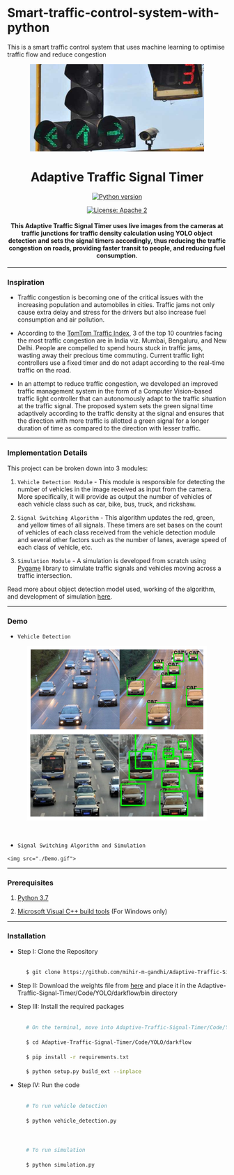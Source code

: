 # Smart-traffic-control-system-with-python
This is a smart traffic control system that uses machine learning to optimise traffic flow and reduce congestion
<p align="center">

 <img height=200px src="./traffic-signal.jpg" alt="Traffic Signal Timer">

</p>

<h1 align="center">Adaptive Traffic Signal Timer</h1>

<div align="center">

[![Python version](https://img.shields.io/badge/python-3.7-blue.svg)](https://www.python.org/downloads/release/python-370/)

[![License: Apache 2](https://img.shields.io/badge/License-Apache-yellow.svg)](https://www.apache.org/licenses/LICENSE-2.0)

<h4>This Adaptive Traffic Signal Timer uses live images from the cameras at traffic junctions for traffic density calculation using YOLO object detection and sets the signal timers accordingly, thus reducing the traffic congestion on roads, providing faster transit to people, and reducing fuel consumption.</h4>

</div>

-----------------------------------------

### Inspiration

* Traffic congestion is becoming one of the critical issues with the increasing population and automobiles in cities. Traffic jams not only cause extra delay and stress for the drivers but also increase fuel consumption and air pollution. 

* According to the [TomTom Traffic Index](https://www.tomtom.com/en_gb/traffic-index/ranking/), 3 of the top 10 countries facing the most traffic congestion are in India viz. Mumbai, Bengaluru, and New Delhi.  People are compelled to spend hours stuck in traffic jams, wasting away their precious time commuting. Current traffic light controllers use a fixed timer and do not adapt according to the real-time traffic on the road.

* In an attempt to reduce traffic congestion, we developed an improved traffic management system in the form of a Computer Vision-based traffic light controller that can autonomously adapt to the traffic situation at the traffic signal. The proposed system sets the green signal time adaptively according to the traffic density at the signal and ensures that the direction with more traffic is allotted a green signal for a longer duration of time as compared to the direction with lesser traffic. 

------------------------------------------

### Implementation Details

This project can be broken down into 3 modules:

1. `Vehicle Detection Module` - This module is responsible for detecting the number of vehicles in the image received as input from the camera. More specifically, it will provide as output the number of vehicles of each vehicle class such as car, bike, bus, truck, and rickshaw.

2. `Signal Switching Algorithm` - This algorithm updates the red, green, and yellow times of all signals. These timers are set bases on the count of vehicles of each class received from the vehicle detection module and several other factors such as the number of lanes, average speed of each class of vehicle, etc. 

3. `Simulation Module` - A simulation is developed from scratch using [Pygame](https://www.pygame.org/news) library to simulate traffic signals and vehicles moving across a traffic intersection.

Read more about object detection model used, working of the algorithm, and development of simulation [here](https://gdoc.pub/doc/1gnYfIrSYyKWxfJaaE7Sfq3wBqMyP09TsuYCq_ZUX1qU).

------------------------------------------

### Demo

* `Vehicle Detection`

<p align="center">

 <img height=400px src="./vehicle-detection.png" alt="Vehicle Detection">

</p>

<br> 

* `Signal Switching Algorithm and Simulation`

<p align="center">

    <img src="./Demo.gif">

</p>

------------------------------------------

### Prerequisites

1. [Python 3.7](https://www.python.org/downloads/release/python-370/)

2. [Microsoft Visual C++ build tools](http://go.microsoft.com/fwlink/?LinkId=691126&fixForIE=.exe.) (For Windows only)

------------------------------------------

### Installation

* Step I: Clone the Repository

```sh

      $ git clone https://github.com/mihir-m-gandhi/Adaptive-Traffic-Signal-Timer

```

* Step II: Download the weights file from [here](https://drive.google.com/file/d/1C1Rd00ZLMQrK_qEBf9PYLckIixclCYAK/view?usp=sharing) and place it in the Adaptive-Traffic-Signal-Timer/Code/YOLO/darkflow/bin directory

* Step III: Install the required packages

```sh

      # On the terminal, move into Adaptive-Traffic-Signal-Timer/Code/YOLO/darkflow directory

      $ cd Adaptive-Traffic-Signal-Timer/Code/YOLO/darkflow

      $ pip install -r requirements.txt

      $ python setup.py build_ext --inplace

```

* Step IV: Run the code

```sh

      # To run vehicle detection

      $ python vehicle_detection.py

      

      # To run simulation

      $ python simulation.py

```
